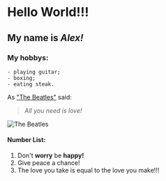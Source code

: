 # **Hello World!!!**
## My name is *Alex!*
### My hobbys:
    - playing guitar;
    - boxing;
    - eating steak.

As ["The Beatles"](https://uk.wikipedia.org/wiki/The_Beatles) said: 
>
>*All you need is love!*
>

![The Beatles](https://uk.wikipedia.org/wiki/The_Beatles#/media/%D0%A4%D0%B0%D0%B9%D0%BB:The_Fabs.JPG)

#### Number List:
1. Don't **worry** be **happy!**
1. Give peace a chance!
1. The love you take is equal to the love you make!!!